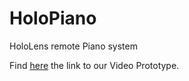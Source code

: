 # HoloPiano
HoloLens remote Piano system

Find [here](https://drive.google.com/file/d/1oiaJDpuJ85jsjR2vpVX_Odl8BNArveCO/view?usp=sharing) the link to our Video Prototype.
